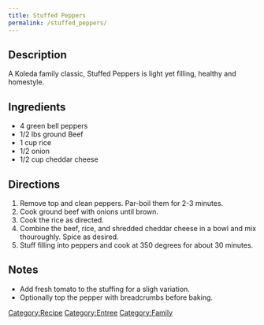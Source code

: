 ```yaml
---
title: Stuffed Peppers
permalink: /stuffed_peppers/
---
```


Description
-----------

A Koleda family classic, Stuffed Peppers is light yet filling, healthy and homestyle.

Ingredients
-----------

-   4 green bell peppers
-   1/2 lbs ground Beef
-   1 cup rice
-   1/2 onion
-   1/2 cup cheddar cheese

Directions
----------

1.  Remove top and clean peppers. Par-boil them for 2-3 minutes.
2.  Cook ground beef with onions until brown.
3.  Cook the rice as directed.
4.  Combine the beef, rice, and shredded cheddar cheese in a bowl and mix thouroughly. Spice as desired.
5.  Stuff filling into peppers and cook at 350 degrees for about 30 minutes.

Notes
-----

-   Add fresh tomato to the stuffing for a sligh variation.
-   Optionally top the pepper with breadcrumbs before baking.

[Category:Recipe](/Category:Recipe "wikilink") [Category:Entree](/Category:Entree "wikilink") [Category:Family](/Category:Family "wikilink")